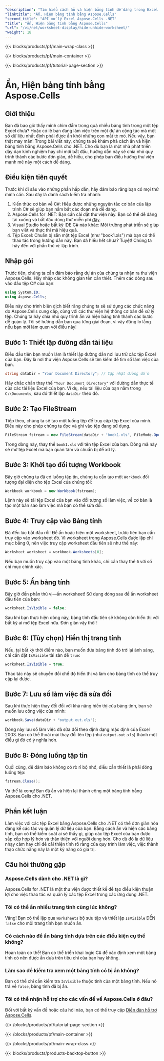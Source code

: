 ```yaml
---
"description": "Tìm hiểu cách ẩn và hiện bảng tính dễ dàng trong Excel bằng Aspose.Cells cho .NET. Hướng dẫn từng bước với nhiều mẹo và thông tin chi tiết."
"linktitle": "Ẩn, Hiện bảng tính bằng Aspose.Cells"
"second_title": "API xử lý Excel Aspose.Cells .NET"
"title": "Ẩn, Hiện bảng tính bằng Aspose.Cells"
"url": "/vi/net/worksheet-display/hide-unhide-worksheet/"
"weight": 18
---
```


{{< blocks/products/pf/main-wrap-class >}}

{{< blocks/products/pf/main-container >}}

{{< blocks/products/pf/tutorial-page-section >}}

# Ẩn, Hiện bảng tính bằng Aspose.Cells

## Giới thiệu
Bạn đã bao giờ thấy mình chìm đắm trong quá nhiều bảng tính trong một tệp Excel chưa? Hoặc có lẽ bạn đang làm việc trên một dự án cộng tác mà một số dữ liệu nhất định phải được ẩn khỏi những con mắt tò mò. Nếu vậy, bạn thật may mắn! Trong bài viết này, chúng ta sẽ khám phá cách ẩn và hiện bảng tính bằng Aspose.Cells cho .NET. Cho dù bạn là một nhà phát triển dày dạn kinh nghiệm hay chỉ mới bắt đầu, hướng dẫn này sẽ chia nhỏ quy trình thành các bước đơn giản, dễ hiểu, cho phép bạn điều hướng thư viện mạnh mẽ này một cách dễ dàng.
## Điều kiện tiên quyết
Trước khi đi sâu vào những phần hấp dẫn, hãy đảm bảo rằng bạn có mọi thứ mình cần. Sau đây là danh sách kiểm tra nhanh:
1. Kiến thức cơ bản về C#: Hiểu được những nguyên tắc cơ bản của lập trình C# sẽ giúp bạn nắm bắt các đoạn mã dễ dàng.
2. Aspose.Cells for .NET: Bạn cần cài đặt thư viện này. Bạn có thể dễ dàng tải xuống và bắt đầu dùng thử miễn phí [đây](https://releases.aspose.com/).
3. Visual Studio hoặc bất kỳ IDE C# nào khác: Môi trường phát triển sẽ giúp bạn viết và thực thi mã hiệu quả.
4. Tệp Excel: Chuẩn bị sẵn một tệp Excel (như "book1.xls") mà bạn có thể thao tác trong hướng dẫn này.
Bạn đã hiểu hết chưa? Tuyệt! Chúng ta hãy đến với phần thú vị: lập trình.
## Nhập gói
Trước tiên, chúng ta cần đảm bảo rằng dự án của chúng ta nhận ra thư viện Aspose.Cells. Hãy nhập các không gian tên cần thiết. Thêm các dòng sau vào đầu tệp C# của bạn:
```csharp
using System.IO;
using Aspose.Cells;
```
Điều này cho trình biên dịch biết rằng chúng ta sẽ sử dụng các chức năng do Aspose.Cells cung cấp, cùng với các thư viện hệ thống cơ bản để xử lý tệp.
Chúng ta hãy chia nhỏ quy trình ẩn và hiện bảng tính thành các bước dễ quản lý. Tôi sẽ hướng dẫn bạn qua từng giai đoạn, vì vậy đừng lo lắng nếu bạn mới làm quen với điều này!
## Bước 1: Thiết lập đường dẫn tài liệu
Điều đầu tiên bạn muốn làm là thiết lập đường dẫn nơi lưu trữ các tệp Excel của bạn. Đây là nơi thư viện Aspose.Cells sẽ tìm kiếm để tìm sổ làm việc của bạn.
```csharp
string dataDir = "Your Document Directory"; // Cập nhật đường dẫn
```
Hãy chắc chắn thay thế `"Your Document Directory"` với đường dẫn thực tế của các tài liệu Excel của bạn. Ví dụ, nếu tài liệu của bạn nằm trong `C:\Documents`, sau đó thiết lập `dataDir` theo đó.
## Bước 2: Tạo FileStream
Tiếp theo, chúng ta sẽ tạo một luồng tệp để truy cập tệp Excel của mình. Điều này cho phép chúng ta đọc và ghi vào tệp đang sử dụng.
```csharp
FileStream fstream = new FileStream(dataDir + "book1.xls", FileMode.Open);
```
Trong dòng này, thay thế `book1.xls` với tên tệp Excel của bạn. Dòng mã này sẽ mở tệp Excel mà bạn quan tâm và chuẩn bị để xử lý.
## Bước 3: Khởi tạo đối tượng Workbook
Bây giờ chúng ta đã có luồng tập tin, chúng ta cần tạo một `Workbook` đối tượng đại diện cho tệp Excel của chúng tôi:
```csharp
Workbook workbook = new Workbook(fstream);
```
Lệnh này sẽ tải tệp Excel của bạn vào đối tượng sổ làm việc, về cơ bản là tạo một bản sao làm việc mà bạn có thể sửa đổi.
## Bước 4: Truy cập vào Bảng tính
Đã đến lúc bắt đầu rồi! Để ẩn hoặc hiện một worksheet, trước tiên bạn cần truy cập vào worksheet đó. Vì worksheet trong Aspose.Cells được lập chỉ mục bằng 0, nên việc truy cập worksheet đầu tiên sẽ như thế này:
```csharp
Worksheet worksheet = workbook.Worksheets[0];
```
Nếu bạn muốn truy cập vào một bảng tính khác, chỉ cần thay thế `0` với số chỉ mục chính xác.
## Bước 5: Ẩn bảng tính
Bây giờ đến phần thú vị—ẩn worksheet! Sử dụng dòng sau để ẩn worksheet đầu tiên của bạn:
```csharp
worksheet.IsVisible = false;
```
Sau khi bạn thực hiện dòng này, bảng tính đầu tiên sẽ không còn hiển thị với bất kỳ ai mở tệp Excel nữa. Đơn giản vậy thôi!
## Bước 6: (Tùy chọn) Hiển thị trang tính
Nếu, tại bất kỳ thời điểm nào, bạn muốn đưa bảng tính đó trở lại ánh sáng, chỉ cần đặt `IsVisible` tài sản để `true`:
```csharp
worksheet.IsVisible = true;
```
Thao tác này sẽ chuyển đổi chế độ hiển thị và làm cho bảng tính có thể truy cập lại được.
## Bước 7: Lưu sổ làm việc đã sửa đổi
Sau khi thực hiện thay đổi đối với khả năng hiển thị của bảng tính, bạn sẽ muốn lưu công việc của mình:
```csharp
workbook.Save(dataDir + "output.out.xls");
```
Dòng này lưu sổ làm việc đã sửa đổi theo định dạng mặc định của Excel 2003. Bạn có thể thoải mái thay đổi tên tệp (như `output.out.xls`) thành một điều gì đó có ý nghĩa hơn.
## Bước 8: Đóng luồng tập tin
Cuối cùng, để đảm bảo không có rò rỉ bộ nhớ, điều cần thiết là phải đóng luồng tệp:
```csharp
fstream.Close();
```
Và thế là xong! Bạn đã ẩn và hiện lại thành công một bảng tính bằng Aspose.Cells cho .NET.
## Phần kết luận
Làm việc với các tệp Excel bằng Aspose.Cells cho .NET có thể đơn giản hóa đáng kể các tác vụ quản lý dữ liệu của bạn. Bằng cách ẩn và hiện các bảng tính, bạn có thể kiểm soát ai sẽ thấy gì, giúp các tệp Excel của bạn được sắp xếp hợp lý hơn và thân thiện với người dùng hơn. Cho dù đó là dữ liệu nhạy cảm hay chỉ để cải thiện tính rõ ràng của quy trình làm việc, việc thành thạo chức năng này là một kỹ năng có giá trị.
## Câu hỏi thường gặp
### Aspose.Cells dành cho .NET là gì?
Aspose.Cells for .NET là một thư viện được thiết kế để tạo điều kiện thuận lợi cho việc thao tác và quản lý các tệp Excel trong các ứng dụng .NET.
### Tôi có thể ẩn nhiều trang tính cùng lúc không?
Vâng! Bạn có thể lặp qua `Worksheets` bộ sưu tập và thiết lập `IsVisible` ĐẾN `false` cho mỗi trang tính bạn muốn ẩn.
### Có cách nào để ẩn bảng tính dựa trên các điều kiện cụ thể không?
Hoàn toàn có thể! Bạn có thể triển khai logic C# để xác định xem một bảng tính có nên được ẩn dựa trên tiêu chí của bạn hay không.
### Làm sao để kiểm tra xem một bảng tính có bị ẩn không?
Bạn có thể chỉ cần kiểm tra `IsVisible` thuộc tính của một bảng tính. Nếu nó trả về `false`, bảng tính đã bị ẩn.
### Tôi có thể nhận hỗ trợ cho các vấn đề về Aspose.Cells ở đâu?
Đối với bất kỳ vấn đề hoặc câu hỏi nào, bạn có thể truy cập [Diễn đàn hỗ trợ Aspose.Cells](https://forum.aspose.com/c/cells/9).

{{< /blocks/products/pf/tutorial-page-section >}}

{{< /blocks/products/pf/main-container >}}

{{< /blocks/products/pf/main-wrap-class >}}

{{< blocks/products/products-backtop-button >}}